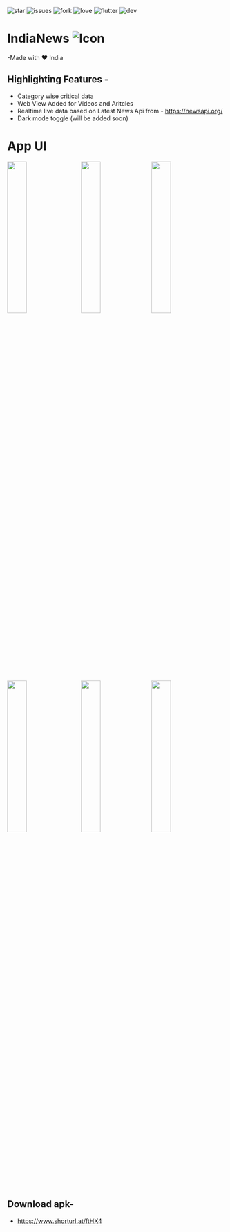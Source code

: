 ![star](https://img.shields.io/github/stars/swaraj961/IndiaNews) ![issues](https://img.shields.io/github/issues/swaraj961/IndiaNews) ![fork](https://img.shields.io/github/forks/swaraj961/IndiaNews) ![love](https://img.shields.io/badge/open%20%20source-%E2%9D%A4-red) ![flutter](https://img.shields.io/badge/Flutter-Framework-blue) ![dev](https://img.shields.io/badge/developed%20by%20-swaraj%20routray-green)


# IndiaNews ![Icon](https://github.com/swaraj961/INews-App/blob/master/android/app/src/main/res/mipmap-mdpi/ic_launcher.png)

-Made with ❤ India

## Highlighting Features -
- Category wise critical data
- Web View Added for Videos and Aritcles 
- Realtime live data based on Latest News Api from - https://newsapi.org/
- Dark mode toggle (will be added soon)



# App UI 
<img src="https://github.com/swaraj961/INews-App/blob/master/android/app/Demo/s1.jpg" width="30%">&nbsp;&nbsp;&nbsp;&nbsp;&nbsp;<img src="https://github.com/swaraj961/INews-App/blob/master/android/app/Demo/s2.jpg" width="30%">&nbsp;&nbsp;&nbsp;<img src="https://github.com/swaraj961/INews-App/blob/master/android/app/Demo/s3.jpg" width="30%">&nbsp;&nbsp;&nbsp;
<br><br/>

 <img src="https://github.com/swaraj961/INews-App/blob/master/android/app/Demo/s4.jpg" width="30%">&nbsp;&nbsp;&nbsp;&nbsp;&nbsp;<img src="https://github.com/swaraj961/INews-App/blob/master/android/app/Demo/s5.jpg" width="30%">&nbsp;&nbsp;&nbsp;<img src="https://github.com/swaraj961/INews-App/blob/master/android/app/Demo/s6.jpg" width="30%">&nbsp;&nbsp;&nbsp;
 
## Download apk-
- https://www.shorturl.at/ftHX4

